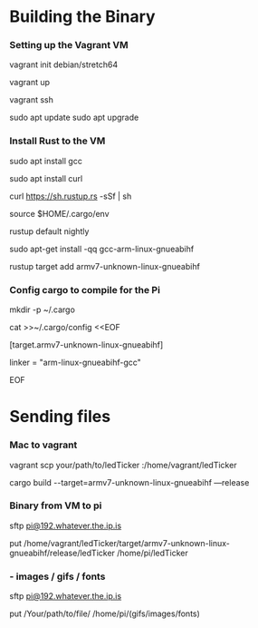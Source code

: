 # Building the Binary 

### Setting up the Vagrant VM

vagrant init debian/stretch64

vagrant up

vagrant ssh

sudo apt update
sudo apt upgrade

### Install Rust to the VM

sudo apt install gcc

sudo apt install curl

curl https://sh.rustup.rs -sSf | sh

source $HOME/.cargo/env

rustup default nightly

sudo apt-get install -qq gcc-arm-linux-gnueabihf

rustup target add armv7-unknown-linux-gnueabihf

### Config cargo to compile for the Pi

mkdir -p ~/.cargo

cat >>~/.cargo/config <<EOF

[target.armv7-unknown-linux-gnueabihf]

linker = "arm-linux-gnueabihf-gcc"

EOF


# Sending files

### Mac to vagrant 

vagrant scp your/path/to/ledTicker :/home/vagrant/ledTicker

cargo build --target=armv7-unknown-linux-gnueabihf —release


### Binary from VM to pi 

sftp pi@192.whatever.the.ip.is

put /home/vagrant/ledTicker/target/armv7-unknown-linux-gnueabihf/release/ledTicker /home/pi/ledTicker


### - images / gifs / fonts

sftp pi@192.whatever.the.ip.is

put /Your/path/to/file/ /home/pi/(gifs/images/fonts)

